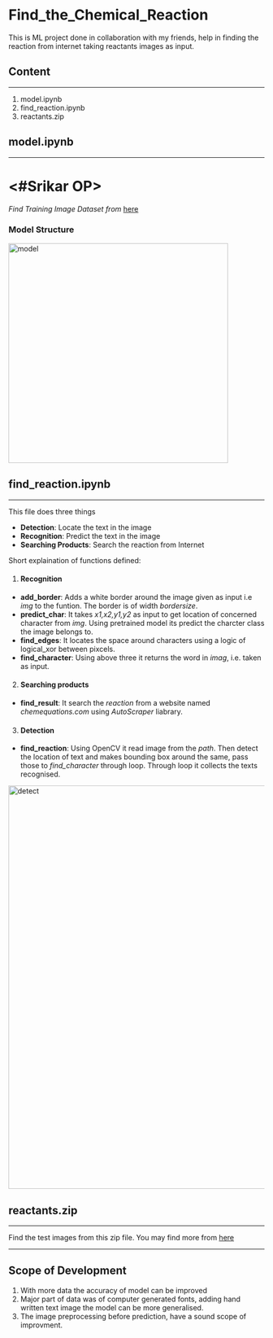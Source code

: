 # Find_the_Chemical_Reaction
This is ML project done in collaboration with my friends, help in finding the reaction from internet taking reactants images as input. 

## **Content**
---
1. model.ipynb
2. find_reaction.ipynb
3. reactants.zip

## model.ipynb
---
# <#Srikar OP>

*Find Training Image Dataset from* [here](https://drive.google.com/file/d/1VtH9o5Vg34pHhDRlCqxi53BZIi6AYzDP/view?usp=sharing)
### Model Structure

<img width="432" alt="model" src="https://user-images.githubusercontent.com/76400354/128726402-e140d20f-bcbe-492b-8d17-d0bba89a26ca.png">




## find_reaction.ipynb

---


This file does three things 
* **Detection**: Locate the text in the image
* **Recognition**: Predict the text in the image
* **Searching Products**: Search the reaction from Internet 

Short explaination of functions defined:
1. #### Recognition
  *  **add_border**: Adds a white border around the image given as input i.e *img* to the funtion. The border is of width *bordersize*.
  *  **predict_char**: It takes *x1,x2,y1,y2* as input to get location of concerned character from *img*. Using pretrained model its predict the charcter class the image belongs to.
  *  **find_edges**: It locates the space around characters using a logic of logical_xor between pixcels.
  *  **find_character**: Using above three it returns the word in *imag*, i.e. taken as input.
2. #### Searching products
  *  **find_result**: It search the *reaction* from a website named *chemequations.com* using *AutoScraper* liabrary. 
3. #### Detection
  *  **find_reaction**: Using OpenCV it read image from the *path*. Then detect the location of text and makes bounding box around the same, pass those to *find_character* through loop. Through loop it collects the texts recognised.
 
 <img width="793" alt="detect" src="https://user-images.githubusercontent.com/76400354/128739210-128de2b0-6ee6-41f0-82ac-603202211bc2.png">

    
## reactants.zip
---
Find the test images from this zip file. You may find more from [here](https://drive.google.com/drive/folders/1VwN8h57rbff5GzMFPsxPipc59JmhrI0b?usp=sharing)

---
## Scope of Development
1. With more data the accuracy of model can be improved
2. Major part of data was of computer generated fonts, adding hand written text image the model can be more generalised.
3. The image preprocessing before prediction, have a sound scope of improvment.


